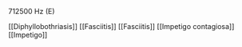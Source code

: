 712500 Hz (E)

[[Diphyllobothriasis]]
[[Fasciitis]]
[[Fasciitis]]
[[Impetigo contagiosa]]
[[Impetigo]]